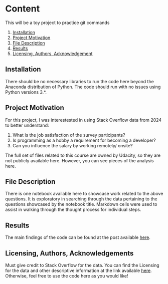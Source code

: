# Content
This will be a toy project to practice git commands

1. [Installation](#installation)
2. [Project Motivation](#motivation)
3. [File Description](#files)
4. [Results](#results)
5. [Licensing, Authors, Acknowledgement](#acknowledgements)
   
## Installation <a name="installation"></a>
There should be no necessary libraries to run the code here beyond the Anaconda distribution of Python.  The code should run with no issues using Python versions 3.*.

## Project Motivation <a name="motivation"></a>
For this project, I was interestested in using Stack Overflow data from 2024 to better understand:

1. What is the job satisfaction of the survey participants?
2. Is programming as a hobby a requirement for becoming a developer?
3. Can you influence the salary by working remotely/ onsite?

The full set of files related to this course are owned by Udacity, so they are not publicly available here.  However, you can see pieces of the analysis here.

## File Description <a name="files"></a>
There is one notebook available here to showcase work related to the above questions.  It is exploratory in searching through the data pertaining to the questions showcased by the notebook title.  Markdown cells were used to assist in walking through the thought process for individual steps.

## Results <a name="results"></a>
The main findings of the code can be found at the post available [here](https://link).

## Licensing, Authors, Acknowledgements <a name="acknowledgements"></a>
Must give credit to Stack Overflow for the data.  You can find the Licensing for the data and other descriptive information at the link available [here](https://www.survey.stackoverflow.co/2024). Otherwise, feel free to use the code here as you would like! 
